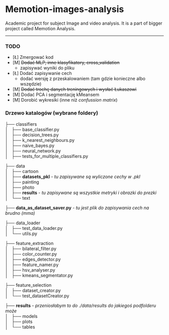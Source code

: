 # Memotion-images-analysis
Academic project for subject Image and video analysis. It is a part of bigger project called Memotion Analysis.

---------------
### TODO

- [Ł] Zmergować kod
- [M] ~~Dodać MLP, inne klasyfikatory, cross_validation~~
    * zapisywać wyniki do pliku
- [Ł] Dodać zapisywanie cech
    * dodać wersję z przeskalowaniem (tam gdzie konieczne albo wszędzie)
- [M] ~~Dodać trochę danych treningowych i wysłać Łukaszowi~~
- [M] Dodać PCA i segmentację kMeansem
- [M] Dorobić wykresiki (inne niż *confussion matrix*)


### Drzewo katalogów (wybrane foldery)

├── classifiers   
│   ├── base_classifier.py  
│   ├── decision_trees.py  
│   ├── k_nearest_neighbours.py  
│   ├── naive_bayes.py  
│   ├── neural_network.py  
│   ├── tests_for_multiple_classifiers.py  

├── data  
│   ├── cartoon  
│   ├── **datasets_pkl** - *tu zapisywane są wyliczone cechy w .pkl*    
│   ├── painting  
│   ├── photo  
│   ├── **results** - *tu zapisywane są wszystkie metryki i obrazki do prezki*  
│   └── text  

├── **data_as_dataset_saver.py** - *tu jest plik do zapisywania cech na brudno (mma)*  

├── data_loader  
│   ├── test_data_loader.py  
│   └── utils.py   
  
├── feature_extraction  
│   ├── bilateral_filter.py  
│   ├── color_counter.py  
│   ├── edges_detector.py  
│   ├── feature_namer.py  
│   ├── hsv_analyser.py  
│   ├── kmeans_segmentator.py  

├── feature_selection  
│   ├── dataset_creator.py  
│   └── test_datasetCreator.py  

├── **results** - *przeniosłabym to do ./data/results do jakiegoś podfolderu może*  
│   ├── models  
│   ├── plots  
│   └── tables  

